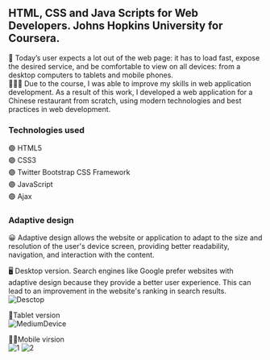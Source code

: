 ## HTML, CSS and Java Scripts for Web Developers. Johns Hopkins University for Coursera.
👤 Today’s user expects a lot out of the web page: it has to load fast, expose the desired service, and be comfortable to view on all devices: from a desktop computers to tablets and mobile phones.   
👩🏻‍💻 Due to the course, I was able to improve my skills in web application development. As a result of this work, I developed a web application for a Chinese restaurant from scratch, using modern technologies and best practices in web development.  

### Technologies used
🟣 HTML5  
🟣 CSS3  
🟣 Twitter Bootstrap CSS Framework  
🟣 JavaScript  
🟣 Ajax  

### Adaptive design
😀 Adaptive design allows the website or application to adapt to the size and resolution of the user's device screen, providing better readability, navigation, and interaction with the content. 

🖥️ Desktop version. Search engines like Google prefer websites with adaptive design because they provide a better user experience. This can lead to an improvement in the website's ranking in search results.
![Desctop](https://github.com/IakovlevaNatalia/Coursera/assets/69373349/4ada03fc-29f6-4099-8503-9e14eb5ecb3d)  

📔Tablet version    
![MediumDevice](https://github.com/IakovlevaNatalia/Website/assets/69373349/0774afd7-5bf2-46f5-9ae2-5b2319f8e9a9)  

🤳🏼Mobile virsion   
![1](https://github.com/IakovlevaNatalia/Website/assets/69373349/2335d5ab-8bea-41e3-9926-7032ab3fd7e3)
![2](https://github.com/IakovlevaNatalia/Website/assets/69373349/21752c95-cdf5-467a-8395-aa6ae94bd59e)





